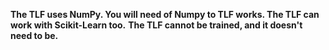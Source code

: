 **The TLF uses NumPy. You will need of Numpy to TLF works. The TLF can work with Scikit-Learn too.**
**The TLF cannot be trained, and it doesn't need to be.**
